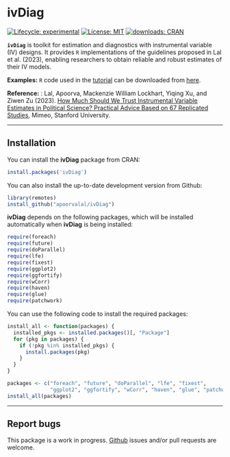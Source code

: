 
<!-- README.md is generated from README.Rmd. Please edit that file -->

# ivDiag

<!-- badges: start -->
<!--
[![Lifecycle:
stable](https://img.shields.io/badge/lifecycle-stable-green.svg)](https://www.tidyverse.org/lifecycle/#stablel)
-->

[![Lifecycle:
experimental](https://img.shields.io/badge/lifecycle-experimental-orange.svg)](https://www.tidyverse.org/lifecycle/#experimental)
[![License:
MIT](https://img.shields.io/badge/License-MIT-yellow.svg)](https://opensource.org/licenses/MIT)
[![downloads:
CRAN](https://cranlogs.r-pkg.org/badges/grand-total/ivDiag)](https://www.datasciencemeta.com/rpackages)
<!-- badges: end -->

**`ivDiag`** is toolkit for estimation and diagnostics with instrumental
variable (IV) designs. It provides `R` implementations of the guidelines
proposed in Lal et al. (2023), enabling researchers to obtain reliable
and robust estimates of their IV models.

**Examples:** `R` code used in the
[tutorial](https://yiqingxu.org/packages/ivDiag/articles/iv_tutorial.html)
can be downloaded from
[here](https://raw.githubusercontent.com/apoorvalal/ivDiag/master/pkgdown/ivDiag_examples.R).

**Reference:** : Lal, Apoorva, Mackenzie William Lockhart, Yiqing Xu,
and Ziwen Zu (2023). [How Much Should We Trust Instrumental Variable
Estimates in Political Science? Practical Advice Based on 67 Replicated
Studies](https://yiqingxu.org/papers/english/2021_iv/LLXZ.pdf), Mimeo,
Stanford University.

------------------------------------------------------------------------

## Installation

You can install the **ivDiag** package from CRAN:

``` r
install.packages('ivDiag')  
```

You can also install the up-to-date development version from Github:

``` r
library(remotes)
install_github("apoorvalal/ivDiag")
```

**ivDiag** depends on the following packages, which will be installed
automatically when **ivDiag** is being installed:

``` r
require(foreach) 
require(future)
require(doParallel)
require(lfe)
require(fixest)  
require(ggplot2)
require(ggfortify)
require(wCorr)
require(haven)
require(glue)
require(patchwork)
```

You can use the following code to install the required packages:

``` r
install_all <- function(packages) {
  installed_pkgs <- installed.packages()[, "Package"]
  for (pkg in packages) {
    if (!pkg %in% installed_pkgs) {
      install.packages(pkg)
    }
  }
}

packages <- c("foreach", "future", "doParallel", "lfe", "fixest", 
              "ggplot2", "ggfortify", "wCorr", "haven", "glue", "patchwork")
install_all(packages)
```

------------------------------------------------------------------------

## Report bugs

This package is a work in progress.
[Github](https://github.com/apoorvalal/ivDiag) issues and/or pull
requests are welcome.

